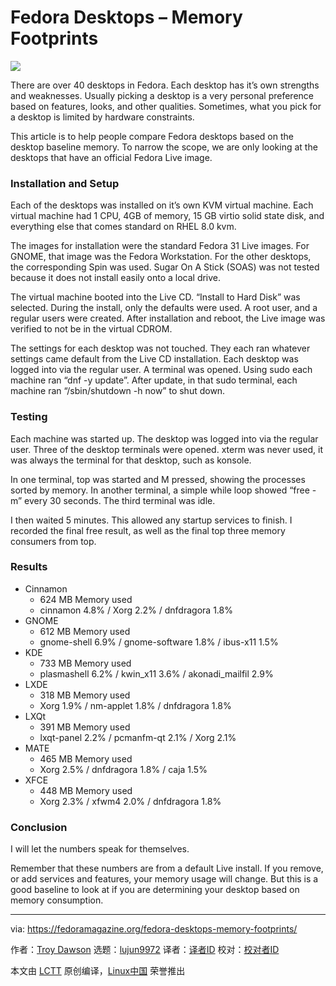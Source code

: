 [#]: collector: (lujun9972)
[#]: translator: ( )
[#]: reviewer: ( )
[#]: publisher: ( )
[#]: url: ( )
[#]: subject: (Fedora Desktops – Memory Footprints)
[#]: via: (https://fedoramagazine.org/fedora-desktops-memory-footprints/)
[#]: author: (Troy Dawson https://fedoramagazine.org/author/tdawson/)

Fedora Desktops – Memory Footprints
======

![][1]

There are over 40 desktops in Fedora. Each desktop has it’s own strengths and weaknesses. Usually picking a desktop is a very personal preference based on features, looks, and other qualities. Sometimes, what you pick for a desktop is limited by hardware constraints.

This article is to help people compare Fedora desktops based on the desktop baseline memory. To narrow the scope, we are only looking at the desktops that have an official Fedora Live image.

### Installation and Setup

Each of the desktops was installed on it’s own KVM virtual machine. Each virtual machine had 1 CPU, 4GB of memory, 15 GB virtio solid state disk, and everything else that comes standard on RHEL 8.0 kvm.

The images for installation were the standard Fedora 31 Live images. For GNOME, that image was the Fedora Workstation. For the other desktops, the corresponding Spin was used. Sugar On A Stick (SOAS) was not tested because it does not install easily onto a local drive.

The virtual machine booted into the Live CD. “Install to Hard Disk” was selected. During the install, only the defaults were used. A root user, and a regular users were created. After installation and reboot, the Live image was verified to not be in the virtual CDROM.

The settings for each desktop was not touched. They each ran whatever settings came default from the Live CD installation. Each desktop was logged into via the regular user. A terminal was opened. Using sudo each machine ran “dnf -y update”. After update, in that sudo terminal, each machine ran “/sbin/shutdown -h now” to shut down.

### Testing

Each machine was started up. The desktop was logged into via the regular user. Three of the desktop terminals were opened. xterm was never used, it was always the terminal for that desktop, such as konsole.

In one terminal, top was started and M pressed, showing the processes sorted by memory. In another terminal, a simple while loop showed “free -m” every 30 seconds. The third terminal was idle.

I then waited 5 minutes. This allowed any startup services to finish. I recorded the final free result, as well as the final top three memory consumers from top.

### Results

  * Cinnamon
    * 624 MB Memory used
    * cinnamon 4.8% / Xorg 2.2% / dnfdragora 1.8%
  * GNOME
    * 612 MB Memory used
    * gnome-shell 6.9% / gnome-software 1.8% / ibus-x11 1.5%
  * KDE
    * 733 MB Memory used
    * plasmashell 6.2% / kwin_x11 3.6% / akonadi_mailfil 2.9%
  * LXDE
    * 318 MB Memory used
    * Xorg 1.9% / nm-applet 1.8% / dnfdragora 1.8%
  * LXQt
    * 391 MB Memory used
    * lxqt-panel 2.2% / pcmanfm-qt 2.1% / Xorg 2.1%
  * MATE
    * 465 MB Memory used
    * Xorg 2.5% / dnfdragora 1.8% / caja 1.5%
  * XFCE
    * 448 MB Memory used
    * Xorg 2.3% / xfwm4 2.0% / dnfdragora 1.8%



### Conclusion

I will let the numbers speak for themselves.

Remember that these numbers are from a default Live install. If you remove, or add services and features, your memory usage will change. But this is a good baseline to look at if you are determining your desktop based on memory consumption.

--------------------------------------------------------------------------------

via: https://fedoramagazine.org/fedora-desktops-memory-footprints/

作者：[Troy Dawson][a]
选题：[lujun9972][b]
译者：[译者ID](https://github.com/译者ID)
校对：[校对者ID](https://github.com/校对者ID)

本文由 [LCTT](https://github.com/LCTT/TranslateProject) 原创编译，[Linux中国](https://linux.cn/) 荣誉推出

[a]: https://fedoramagazine.org/author/tdawson/
[b]: https://github.com/lujun9972
[1]: https://fedoramagazine.org/wp-content/uploads/2019/11/desktop-memory-footprint-816x346.jpg
